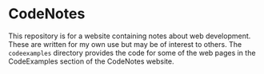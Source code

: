 CodeNotes
=========

This repository is for a website containing notes about web development. These are written for my own use but may be of interest to others. The `codeexamples` directory provides the code for some of the web pages in the CodeExamples section of the CodeNotes website.
